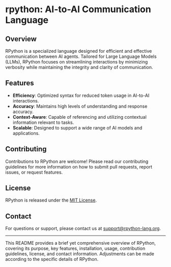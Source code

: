 # rpython: AI-to-AI Communication Language

## Overview

RPython is a specialized language designed for efficient and effective communication between AI agents. Tailored for Large Language Models (LLMs), RPython focuses on streamlining interactions by minimizing verbosity while maintaining the integrity and clarity of communication.

## Features

- **Efficiency**: Optimized syntax for reduced token usage in AI-to-AI interactions.
- **Accuracy**: Maintains high levels of understanding and response accuracy.
- **Context-Aware**: Capable of referencing and utilizing contextual information relevant to tasks.
- **Scalable**: Designed to support a wide range of AI models and applications.

## Contributing

Contributions to RPython are welcome! Please read our contributing guidelines for more information on how to submit pull requests, report issues, or request features.

## License

RPython is released under the [MIT License](LICENSE).

## Contact

For questions or support, please contact us at support@rpython-lang.org.

---

This README provides a brief yet comprehensive overview of RPython, covering its purpose, key features, installation, usage, contribution guidelines, license, and contact information. Adjustments can be made according to the specific details of RPython.
